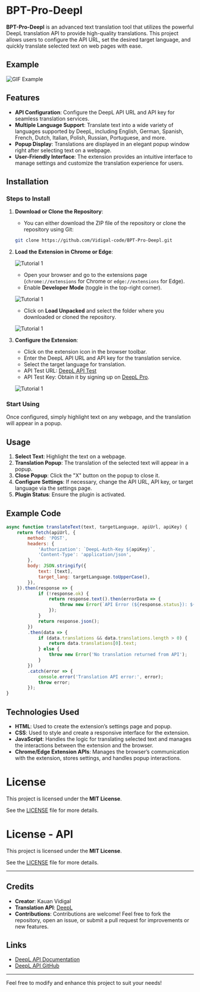 # BPT-Pro-Deepl

**BPT-Pro-Deepl** is an advanced text translation tool that utilizes the powerful DeepL translation API to
provide high-quality translations. This project allows users to configure the API URL, set the desired target language,
and quickly translate selected text on web pages with ease.

## Example

![GIF Example](https://github.com/Vidigal-code/BPT-Pro-Deepl/blob/main/example/example-1.gif?raw=true)

## Features

- **API Configuration**: Configure the DeepL API URL and API key for seamless translation services.
- **Multiple Language Support**: Translate text into a wide variety of languages supported by DeepL, including English,
  German, Spanish, French, Dutch, Italian, Polish, Russian, Portuguese, and more.
- **Popup Display**: Translations are displayed in an elegant popup window right after selecting text on a webpage.
- **User-Friendly Interface**: The extension provides an intuitive interface to manage settings and customize the
  translation experience for users.

## Installation

### Steps to Install

1. **Download or Clone the Repository**:
    - You can either download the ZIP file of the repository or clone the repository using Git:

   ```bash
   git clone https://github.com/Vidigal-code/BPT-Pro-Deepl.git
   ```

2. **Load the Extension in Chrome or Edge**:

   ![Tutorial 1](https://github.com/Vidigal-code/BPT-Pro-Deepl/blob/main/example/tutorial-3.png?raw=true)

    - Open your browser and go to the extensions page (`chrome://extensions` for Chrome or `edge://extensions` for
      Edge).
    - Enable **Developer Mode** (toggle in the top-right corner).

   ![Tutorial 1](https://github.com/Vidigal-code/BPT-Pro-Deepl/blob/main/example/tutorial-0.png?raw=true)

    - Click on **Load Unpacked** and select the folder where you downloaded or cloned the repository.

   ![Tutorial 1](https://github.com/Vidigal-code/BPT-Pro-Deepl/blob/main/example/tutorial-1.png?raw=true)

4. **Configure the Extension**:
    - Click on the extension icon in the browser toolbar.
    - Enter the DeepL API URL and API key for the translation service.
    - Select the target language for translation.
    - API Test URL: [DeepL API Test](https://www.deepl.com/pro#developer)
    - API Test Key: Obtain it by signing up on [DeepL Pro](https://www.deepl.com/pro).

   ![Tutorial 1](https://github.com/Vidigal-code/BPT-Pro-Deepl/blob/main/example/example-2.png?raw=true)

### Start Using

Once configured, simply highlight text on any webpage, and the translation will appear in a popup.

## Usage

1. **Select Text**: Highlight the text on a webpage.
2. **Translation Popup**: The translation of the selected text will appear in a popup.
3. **Close Popup**: Click the "X" button on the popup to close it.
4. **Configure Settings**: If necessary, change the API URL, API key, or target language via the settings page.
5. **Plugin Status**: Ensure the plugin is activated.

## Example Code

```javascript
async function translateText(text, targetLanguage, apiUrl, apiKey) {
    return fetch(apiUrl, {
        method: 'POST',
        headers: {
            'Authorization': `DeepL-Auth-Key ${apiKey}`,
            'Content-Type': 'application/json',
        },
        body: JSON.stringify({
            text: [text],
            target_lang: targetLanguage.toUpperCase(),
        }),
    }).then(response => {
            if (!response.ok) {
                return response.text().then(errorData => {
                    throw new Error(`API Error (${response.status}): ${errorData}`);
                });
            }
            return response.json();
        })
        .then(data => {
            if (data.translations && data.translations.length > 0) {
                return data.translations[0].text;
            } else {
                throw new Error('No translation returned from API');
            }
        })
        .catch(error => {
            console.error('Translation API error:', error);
            throw error;
        });
}
```

## Technologies Used

- **HTML**: Used to create the extension’s settings page and popup.
- **CSS**: Used to style and create a responsive interface for the extension.
- **JavaScript**: Handles the logic for translating selected text and manages the interactions between the extension and
  the browser.
- **Chrome/Edge Extension APIs**: Manages the browser’s communication with the extension, stores settings, and handles
  popup interactions.

# License

This project is licensed under the **MIT License**.

See the [LICENSE](https://github.com/Vidigal-code/BPT-Pro-Deepl/blob/main/License.mit) file for more details.

# License - API

This project is licensed under the **MIT License**.

See the [LICENSE](https://github.com/LibreTranslate/LibreTranslate/blob/main/LICENSE) file for more details.

---

## Credits

- **Creator**: Kauan Vidigal
- **Translation API**: [DeepL](https://www.deepl.com/)
- **Contributions**: Contributions are welcome! Feel free to fork the repository, open an issue, or submit a pull
  request for improvements or new features.

## Links

- [DeepL API Documentation](https://www.deepl.com/docs-api)
- [DeepL API GitHub](https://github.com/DeepLcom/deepl-node)

---

Feel free to modify and enhance this project to suit your needs!


